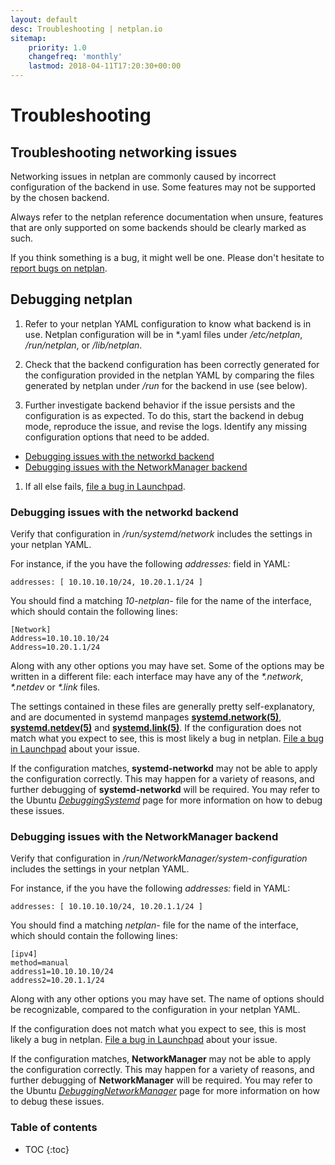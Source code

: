 ```yaml
---
layout: default
desc: Troubleshooting | netplan.io
sitemap:
    priority: 1.0
    changefreq: 'monthly'
    lastmod: 2018-04-11T17:20:30+00:00
---
```

<div class="p-strip--light is-bordered is-shallow">
  <div class="row">
    <div class="col-12">
      <h1>Troubleshooting</h1>
    </div>
  </div>
</div>
<div class="p-strip">
  <div class="row">
    <div class="col-8" markdown="1">


## Troubleshooting networking issues

Networking issues in netplan are commonly caused by incorrect configuration of
the backend in use. Some features may not be supported by the chosen backend.

Always refer to the netplan reference documentation when unsure, features that
are only supported on some backends should be clearly marked as such.

If you think something is a bug, it might well be one. Please don't hesitate to
[report bugs on netplan](https://bugs.launchpad.net/netplan/+filebug).


## Debugging netplan

1. Refer to your netplan YAML configuration to know what backend is in use.
Netplan configuration will be in \*.yaml files under */etc/netplan*,
*/run/netplan*, or */lib/netplan*.

1. Check that the backend configuration has been correctly generated for the
configuration provided in the netplan YAML by comparing the files generated by
netplan under */run* for the backend in use (see below).

1. Further investigate backend behavior if the issue persists and the
configuration is as expected. To do this, start the backend in debug mode,
reproduce the issue, and revise the logs. Identify any missing configuration
options that need to be added.
 * [Debugging issues with the networkd backend](#debugging-issues-with-the-networkd-backend)
 * [Debugging issues with the NetworkManager backend](#debugging-issues-with-the-networkmanager-backend)

1. If all else fails, [file a bug in Launchpad](https://bugs.launchpad.net/netplan/+filebug).


### Debugging issues with the networkd backend

Verify that configuration in */run/systemd/network* includes the settings in
your netplan YAML.

For instance, if the you have the following *addresses:* field in YAML:

```shell
addresses: [ 10.10.10.10/24, 10.20.1.1/24 ]
```

You should find a matching *10-netplan-* file for the name of the interface,
which should contain the following lines:

```shell
[Network]
Address=10.10.10.10/24
Address=10.20.1.1/24
```

Along with any other options you may have set. Some of the options may be
written in a different file: each interface may have any of the *\*.network*,
*\*.netdev* or *\*.link* files.

The settings contained in these files are generally pretty self-explanatory,
and are documented in systemd manpages
[**systemd.network(5)**](http://manpages.ubuntu.com/manpages/bionic/man5/systemd.network.5.html),
[**systemd.netdev(5)**](http://manpages.ubuntu.com/manpages/bionic/man5/systemd.netdev.5.html)
and [**systemd.link(5)**](http://manpages.ubuntu.com/manpages/bionic/man5/systemd.link.5.html).
If the configuration does not match what you expect to see, this is most likely
a bug in netplan. [File a bug in Launchpad](https://bugs.launchpad.net/netplan/+filebug)
about your issue.

If the configuration matches, **systemd-networkd** may not be able to apply
the configuration correctly. This may happen for a variety of reasons, and
further debugging of **systemd-networkd** will be required. You may refer to
the Ubuntu [*DebuggingSystemd*](https://wiki.ubuntu.com/DebuggingSystemd) page
for more information on how to debug these issues.


### Debugging issues with the NetworkManager backend

Verify that configuration in */run/NetworkManager/system-configuration*
includes the settings in your netplan YAML.

For instance, if the you have the following *addresses:* field in YAML:

```shell
addresses: [ 10.10.10.10/24, 10.20.1.1/24 ]
```

You should find a matching *netplan-* file for the name of the interface,
which should contain the following lines:

```shell
[ipv4]
method=manual
address1=10.10.10.10/24
address2=10.20.1.1/24
```

Along with any other options you may have set. The name of options should be
recognizable, compared to the configuration in your netplan YAML.

If the configuration does not match what you expect to see, this is most likely
a bug in netplan. [File a bug in Launchpad](https://bugs.launchpad.net/netplan/+filebug)
about your issue.

If the configuration matches, **NetworkManager** may not be able to apply
the configuration correctly. This may happen for a variety of reasons, and
further debugging of **NetworkManager** will be required. You may refer to
the Ubuntu [*DebuggingNetworkManager*](https://wiki.ubuntu.com/DebuggingNetworkManager)
page for more information on how to debug these issues.

</div>
<div class="col-4" markdown="1">

<h3 class="p-muted-heading">Table of contents</h3>

* TOC
{:toc}

</div>
</div>
</div>
